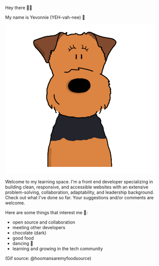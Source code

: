 Hey there 👋🏾 

My name is Yevonnie (YEH-vah-nee) 🙂

![dog waving hello](hello-dog.gif)

Welcome to my learning space. I'm a front end developer specializing in building clean, responsive, and accessible websites with an extensive problem-solving, collaboration, adaptability, and leadership background.  Check out what I've done so far. Your suggestions and/or comments are welcome.

Here are some things that interest me 🙂: 

- open source and collaboration
- meeting other developers
- chocolate (dark)
- good food 
- dancing 💃 
- learning and growing in the tech community

(Gif source: @hoomansaremyfoodsource)
